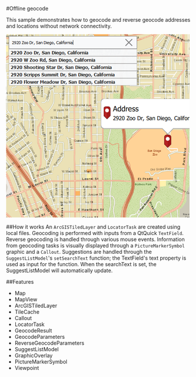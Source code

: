 #Offline geocode

This sample demonstrates how to geocode and reverse geocode addresses and locations without network connectivity.

![](screenshot.png)

##How it works
An `ArcGISTiledLayer` and `LocatorTask` are created using local files. Geocoding is performed with inputs from a QtQuick `TextField`. Reverse geocoding is handled through various mouse events. Information from geocoding tasks is visually displayed through a `PictureMarkerSymbol` graphic and a `Callout`. Suggestions are handled through the `SuggestListModel`'s `setSearchText` function; the TextField's text property is used as input for the function. When the searchText is set, the SuggestListModel will automatically update.

##Features
- Map
- MapView
- ArcGISTiledLayer
- TileCache
- Callout
- LocatorTask
- GeocodeResult
- GeocodeParameters
- ReverseGeocodeParameters
- SuggestListModel
- GraphicOverlay
- PictureMarkerSymbol
- Viewpoint
